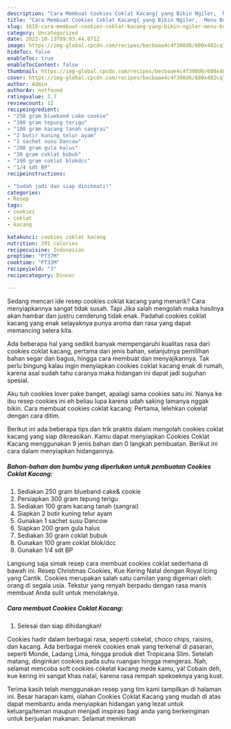 ```yaml
---
description: "Cara Membuat Cookies Coklat Kacang{ yang Bikin Ngiler,  Menu Buat lebaran"
title: "Cara Membuat Cookies Coklat Kacang{ yang Bikin Ngiler,  Menu Buat lebaran"
slug: 1618-cara-membuat-cookies-coklat-kacang-yang-bikin-ngiler-menu-buat-lebaran
category: Uncategorized
date: 2022-10-13T09:03:44.871Z
image: https://img-global.cpcdn.com/recipes/becbaae4c4f308d6/680x482cq70/cookies-coklat-kacang-foto-resep-utama.jpg
hideToc: false
enableToc: true
enableTocContent: false
thumbnail: https://img-global.cpcdn.com/recipes/becbaae4c4f308d6/680x482cq70/cookies-coklat-kacang-foto-resep-utama.jpg
cover: https://img-global.cpcdn.com/recipes/becbaae4c4f308d6/680x482cq70/cookies-coklat-kacang-foto-resep-utama.jpg
author: Admin
authorAv: notfound
ratingvalue: 3.7
reviewcount: 12
recipeingredient:
- "250 gram blueband cake cookie"
- "300 gram tepung terigu"
- "100 gram kacang tanah sangrai"
- "2 butir kuning telur ayam"
- "1 sachet susu Dancow"
- "200 gram gula halus"
- "30 gram coklat bubuk"
- "100 gram coklat blokdcc"
- "1/4 sdt BP"
recipeinstructions:

- "Sudah jadi dan siap dinikmati!"
categories:
- Resep
tags:
- cookies
- coklat
- kacang

katakunci: cookies coklat kacang 
nutrition: 291 calories
recipecuisine: Indonesian
preptime: "PT37M"
cooktime: "PT33M"
recipeyield: "3"
recipecategory: Dinner

---
```



Sedang mencari ide resep cookies coklat kacang yang menarik? Cara menyiapkannya sangat tidak susah. Tapi Jika salah mengolah maka hasilnya akan hambar dan justru cenderung tidak enak. Padahal cookies coklat kacang yang enak selayaknya punya aroma dan rasa yang dapat memancing selera kita.


Ada beberapa hal yang sedikit banyak mempengaruhi kualitas rasa dari cookies coklat kacang, pertama dari jenis bahan, selanjutnya pemilihan bahan segar dan bagus, hingga cara membuat dan menyajikannya. Tak perlu bingung kalau ingin menyiapkan cookies coklat kacang enak di rumah, karena asal sudah tahu caranya maka hidangan ini dapat jadi suguhan spesial.

Aku tuh cookies lover pake banget, apalagi sama cookies satu ini. Nanya ke ibu resep cookies ini eh beliau lupa karena udah saking lamanya nggak bikin. Cara membuat cookies coklat kacang: Pertama, lelehkan cokelat dengan cara ditim.


Berikut ini ada beberapa tips dan trik praktis dalam mengolah cookies coklat kacang yang siap dikreasikan. Kamu dapat menyiapkan Cookies Coklat Kacang menggunakan 9 jenis bahan dan 0 langkah pembuatan. Berikut ini cara dalam menyiapkan hidangannya.

<!--inarticleads1-->

##### Bahan-bahan dan bumbu yang diperlukan untuk pembuatan Cookies Coklat Kacang:

1. Sediakan 250 gram blueband cake&amp; cookie
1. Persiapkan 300 gram tepung terigu
1. Sediakan 100 gram kacang tanah (sangrai)
1. Siapkan 2 butir kuning telur ayam
1. Gunakan 1 sachet susu Dancow
1. Siapkan 200 gram gula halus
1. Sediakan 30 gram coklat bubuk
1. Gunakan 100 gram coklat blok/dcc
1. Gunakan 1/4 sdt BP


Langsung saja simak resep cara membuat cookies coklat sederhana di bawah ini. Resep Christmas Cookies, Kue Kering Natal dengan Royal Icing yang Cantik. Cookies merupakan salah satu camilan yang digemari oleh orang di segala usia. Tekstur yang renyah berpadu dengan rasa manis membuat Anda sulit untuk menolaknya. 

<!--inarticleads2-->

##### Cara membuat Cookies Coklat Kacang:


1. Selesai dan siap dihidangkan!

Cookies hadir dalam berbagai rasa, seperti cokelat, choco chips, raisins, dan kacang. Ada berbagai merek cookies enak yang terkenal di pasaran, seperti Monde, Ladang Lima, hingga produk diet Tropicana Slim. Setelah matang, dinginkan cookies pada suhu ruangan hingga mengeras. Nah, selamat mencoba soft cookies cokelat kacang mede kamu, ya! Cobain deh, kue kering ini sangat khas natal, karena rasa rempah spekoeknya yang kuat. 

Terima kasih telah menggunakan resep yang tim kami tampilkan di halaman ini. Besar harapan kami, olahan Cookies Coklat Kacang yang mudah di atas dapat membantu anda menyiapkan hidangan yang lezat untuk keluarga/teman maupun menjadi inspirasi bagi anda yang berkeinginan untuk berjualan makanan. Selamat menikmati
